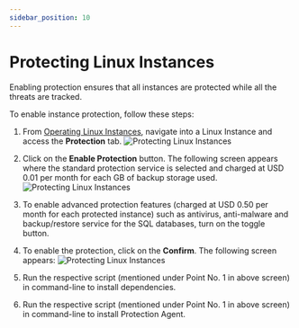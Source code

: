```yaml
---
sidebar_position: 10
---
```

# Protecting Linux Instances

Enabling protection ensures that all instances are protected while all the threats are tracked.

To enable instance protection, follow these steps:

1. From [Operating Linux Instances](AboutLinuxInstances.md), navigate into a Linux Instance and access the **Protection** tab.
   ![Protecting Linux Instances](img/Protection1.png)

3. Click on the **Enable Protection** button. The following screen appears where the standard protection service is selected and charged at USD 0.01 per month for each GB of backup storage used.
   ![Protecting Linux Instances](img/Protection2.png)

4. To enable advanced protection features (charged at USD 0.50 per month for each protected instance) such as antivirus, anti-malware and backup/restore service for the SQL databases, turn on the toggle button. 
5. To enable the protection, click on the **Confirm**. The following screen appears:
   ![Protecting Linux Instances](img/Protection3.png)
4. Run the respective script (mentioned under Point No. 1 in above screen) in command-line to install dependencies.
5. Run the respective script (mentioned under Point No. 1 in above screen) in command-line to install Protection Agent.




